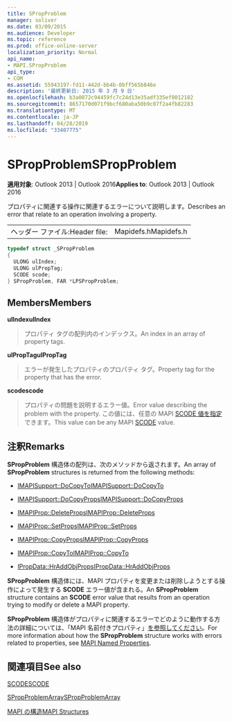 ```yaml
---
title: SPropProblem
manager: soliver
ms.date: 03/09/2015
ms.audience: Developer
ms.topic: reference
ms.prod: office-online-server
localization_priority: Normal
api_name:
- MAPI.SPropProblem
api_type:
- COM
ms.assetid: 55943197-fd11-442d-bb4b-0bff565b846e
description: '最終更新日: 2015 年 3 月 9 日'
ms.openlocfilehash: b3a0872c94459fc7c24d13e35adf335ef8012182
ms.sourcegitcommit: 8657170d071f9bcf680aba50b9c07f2a4fb82283
ms.translationtype: MT
ms.contentlocale: ja-JP
ms.lasthandoff: 04/28/2019
ms.locfileid: "33407775"
---
```

# <a name="spropproblem"></a><span data-ttu-id="31cc5-103">SPropProblem</span><span class="sxs-lookup"><span data-stu-id="31cc5-103">SPropProblem</span></span>

  
  
<span data-ttu-id="31cc5-104">**適用対象**: Outlook 2013 | Outlook 2016</span><span class="sxs-lookup"><span data-stu-id="31cc5-104">**Applies to**: Outlook 2013 | Outlook 2016</span></span> 
  
<span data-ttu-id="31cc5-105">プロパティに関連する操作に関連するエラーについて説明します。</span><span class="sxs-lookup"><span data-stu-id="31cc5-105">Describes an error that relate to an operation involving a property.</span></span>
  
|||
|:-----|:-----|
|<span data-ttu-id="31cc5-106">ヘッダー ファイル:</span><span class="sxs-lookup"><span data-stu-id="31cc5-106">Header file:</span></span>  <br/> |<span data-ttu-id="31cc5-107">Mapidefs.h</span><span class="sxs-lookup"><span data-stu-id="31cc5-107">Mapidefs.h</span></span>  <br/> |
   
```cpp
typedef struct _SPropProblem
{
  ULONG ulIndex;
  ULONG ulPropTag;
  SCODE scode;
} SPropProblem, FAR *LPSPropProblem;

```

## <a name="members"></a><span data-ttu-id="31cc5-108">Members</span><span class="sxs-lookup"><span data-stu-id="31cc5-108">Members</span></span>

 <span data-ttu-id="31cc5-109">**ulIndex**</span><span class="sxs-lookup"><span data-stu-id="31cc5-109">**ulIndex**</span></span>
  
> <span data-ttu-id="31cc5-110">プロパティ タグの配列内のインデックス。</span><span class="sxs-lookup"><span data-stu-id="31cc5-110">An index in an array of property tags.</span></span>
    
 <span data-ttu-id="31cc5-111">**ulPropTag**</span><span class="sxs-lookup"><span data-stu-id="31cc5-111">**ulPropTag**</span></span>
  
> <span data-ttu-id="31cc5-112">エラーが発生したプロパティのプロパティ タグ。</span><span class="sxs-lookup"><span data-stu-id="31cc5-112">Property tag for the property that has the error.</span></span>
    
 <span data-ttu-id="31cc5-113">**scode**</span><span class="sxs-lookup"><span data-stu-id="31cc5-113">**scode**</span></span>
  
> <span data-ttu-id="31cc5-114">プロパティの問題を説明するエラー値。</span><span class="sxs-lookup"><span data-stu-id="31cc5-114">Error value describing the problem with the property.</span></span> <span data-ttu-id="31cc5-115">この値には、任意の MAPI [SCODE 値を指定](scode.md) できます。</span><span class="sxs-lookup"><span data-stu-id="31cc5-115">This value can be any MAPI [SCODE](scode.md) value.</span></span> 
    
## <a name="remarks"></a><span data-ttu-id="31cc5-116">注釈</span><span class="sxs-lookup"><span data-stu-id="31cc5-116">Remarks</span></span>

<span data-ttu-id="31cc5-117">**SPropProblem** 構造体の配列は、次のメソッドから返されます。</span><span class="sxs-lookup"><span data-stu-id="31cc5-117">An array of **SPropProblem** structures is returned from the following methods:</span></span> 
  
- [<span data-ttu-id="31cc5-118">IMAPISupport::DoCopyTo</span><span class="sxs-lookup"><span data-stu-id="31cc5-118">IMAPISupport::DoCopyTo</span></span>](imapisupport-docopyto.md)
    
- [<span data-ttu-id="31cc5-119">IMAPISupport::DoCopyProps</span><span class="sxs-lookup"><span data-stu-id="31cc5-119">IMAPISupport::DoCopyProps</span></span>](imapisupport-docopyprops.md)
    
- [<span data-ttu-id="31cc5-120">IMAPIProp::DeleteProps</span><span class="sxs-lookup"><span data-stu-id="31cc5-120">IMAPIProp::DeleteProps</span></span>](imapiprop-deleteprops.md)
    
- [<span data-ttu-id="31cc5-121">IMAPIProp::SetProps</span><span class="sxs-lookup"><span data-stu-id="31cc5-121">IMAPIProp::SetProps</span></span>](imapiprop-setprops.md)
    
- [<span data-ttu-id="31cc5-122">IMAPIProp::CopyProps</span><span class="sxs-lookup"><span data-stu-id="31cc5-122">IMAPIProp::CopyProps</span></span>](imapiprop-copyprops.md)
    
- [<span data-ttu-id="31cc5-123">IMAPIProp::CopyTo</span><span class="sxs-lookup"><span data-stu-id="31cc5-123">IMAPIProp::CopyTo</span></span>](imapiprop-copyto.md)
    
- [<span data-ttu-id="31cc5-124">IPropData::HrAddObjProps</span><span class="sxs-lookup"><span data-stu-id="31cc5-124">IPropData::HrAddObjProps</span></span>](ipropdata-hraddobjprops.md)
    
<span data-ttu-id="31cc5-125">**SPropProblem** 構造体には、MAPI プロパティを変更または削除しようとする操作によって発生する **SCODE** エラー値が含まれる。</span><span class="sxs-lookup"><span data-stu-id="31cc5-125">An **SPropProblem** structure contains an **SCODE** error value that results from an operation trying to modify or delete a MAPI property.</span></span> 
  
<span data-ttu-id="31cc5-126">**SPropProblem** 構造体がプロパティに関連するエラーでどのように動作する方法の詳細については、「MAPI 名前付きプロパティ」[を参照してください](mapi-named-properties.md)。</span><span class="sxs-lookup"><span data-stu-id="31cc5-126">For more information about how the **SPropProblem** structure works with errors related to properties, see [MAPI Named Properties](mapi-named-properties.md).</span></span> 
  
## <a name="see-also"></a><span data-ttu-id="31cc5-127">関連項目</span><span class="sxs-lookup"><span data-stu-id="31cc5-127">See also</span></span>



[<span data-ttu-id="31cc5-128">SCODE</span><span class="sxs-lookup"><span data-stu-id="31cc5-128">SCODE</span></span>](scode.md)
  
[<span data-ttu-id="31cc5-129">SPropProblemArray</span><span class="sxs-lookup"><span data-stu-id="31cc5-129">SPropProblemArray</span></span>](spropproblemarray.md)


[<span data-ttu-id="31cc5-130">MAPI の構造</span><span class="sxs-lookup"><span data-stu-id="31cc5-130">MAPI Structures</span></span>](mapi-structures.md)


